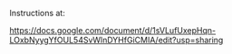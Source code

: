 Instructions at:

https://docs.google.com/document/d/1sVLufUxepHqn-LOxbNyygYfOUL54SvWlnDYHfGiCMIA/edit?usp=sharing